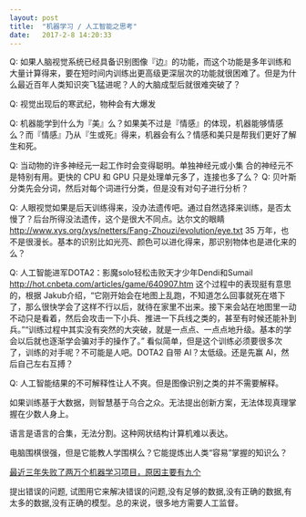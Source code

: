```yaml
---
layout: post
title:  "机器学习 / 人工智能之思考"
date:   2017-2-8 14:20:33
---
```


Q: 如果人脑视觉系统已经具备识别图像『边』的功能，而这个功能是多年训练和大量计算得来，要在短时间内训练出更高级更深层次的功能就很困难了。但是为什么最近百年人类知识突飞猛进呢？人的大脑成型后就很难突破了？ 

Q: 视觉出现后的寒武纪，物种会有大爆发 

Q: 机器能学到什么为『美』么？如果美不过是『情感』的体现，机器能够情感么？而『情感』乃从『生或死』得来，机器会有么？情感和美只是帮我们更好了解生和死。 

Q: 当动物的许多神经元一起工作时会变得聪明。单独神经元或小集 合的神经元不是特别有用。更快的 CPU 和 GPU 只是处理单元多了，连接也多了么？ 
Q: 贝叶斯分类先会分词，然后对每个词进行分类，但是没有对句子进行分析？ 

Q: 人眼视觉如果是后天训练得来，没办法遗传吧。通过自然选择来训练，是否太慢了？后台所得没法遗传，这个是很大不同点。达尔文的眼睛 <http://www.xys.org/xys/netters/Fang-Zhouzi/evolution/eye.txt> 35 万年，也不是很漫长。基本的识别比如光亮、颜色可以进化得来，那识别物体也是进化来的么？ 

Q: 人工智能进军DOTA2：影魔solo轻松击败天才少年Dendi和Sumail <http://hot.cnbeta.com/articles/game/640907.htm> 这个过程中的表现挺有意思的，根据 Jakub介绍，“它刚开始会在地图上乱跑，不知道怎么回事就死在塔下了，那么很快学会了这样不行以后，就待在家里不出来。接下来会站在地图里一动不动只是看着，然后会攻击一下小兵、推进一下兵线之类的，甚至有时候还能补到兵。”“训练过程中其实没有突然的大突破，就是一点点、一点点地升级。基本的学会以后就也逐渐学会骗对手的操作了。” 看似简单，但是这个训练必须要很多次了，训练的对手呢？不可能是人吧。DOTA2 自带 AI？太低级。还是先赢 AI，然后自己左右互搏？ 

Q: 人工智能结果的不可解释性让人不爽。但是图像识别之类的并不需要解释。 

如果训练基于大数据，则智慧基于乌合之众。无法提出创新方案，无法体现真理掌握在少数人身上。 

语言是语言的合集，无法分割。这种网状结构计算机难以表达。 

电脑围棋很强，但是它能教人学围棋么？它能提炼出人类“容易”掌握的知识么？ 

[最近三年失败了两万个机器学习项目，原因主要有九个](https://mp.weixin.qq.com/s?__biz=MjM5MDE0Mjc4MA==&mid=2651009312&idx=3&sn=87d849b483ceeb17633ecaddcf2c245e&chksm=bdbec9738ac94065a08d60d6c552255a95aecc7f1995d11b3c59302507d59f17d905b1946585&scene=38#wechat_redirect)

提出错误的问题, 试图用它来解决错误的问题,没有足够的数据,没有正确的数据,有太多的数据,没有正确的模型。总的来说，很多地方需要人工监督。 